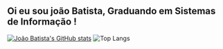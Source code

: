 ## Oi eu sou joão Batista, Graduando em Sistemas de Informação !


[![João Batista's GitHub stats](https://github-readme-stats.vercel.app/api?username=jffilho618&show_icons=true&theme=vue-dark)](https://[github.com/anuraghazra](https://github.com/jffilho618)/github-readme-stats)
![Top Langs](https://github-readme-stats.vercel.app/api/top-langs/?username=jffilho618&width&size_weight=0.5&count_weight=1.0)

